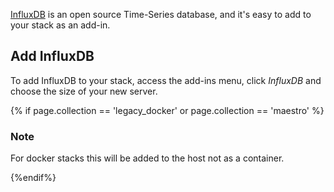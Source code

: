 

[InfluxDB](https://influxdata.com/) is an open source Time-Series database, and it's easy to add to your stack as an add-in.

## Add InfluxDB
To add InfluxDB to your stack, access the add-ins menu, click _InfluxDB_ and choose the size of your new server.

{% if page.collection == 'legacy_docker' or page.collection == 'maestro' %}

<div class="notice notice-danger">
	<h3>Note</h3>
	<p>For docker stacks this will be added to the host not as a container.</p>
</div>
{%endif%}